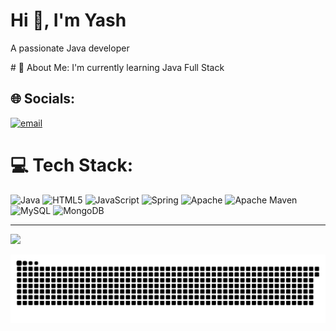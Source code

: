 <h1>Hi 👋, I'm Yash</h1>
<p>A passionate Java developer </p>
# 💫 About Me:
I'm currently learning Java Full Stack


## 🌐 Socials:
[![email](https://img.shields.io/badge/Email-D14836?logo=gmail&logoColor=white)](mailto:yashvardhan16200@gmail.com)

# 💻 Tech Stack:
![Java](https://img.shields.io/badge/java-%23ED8B00.svg?style=for-the-badge&logo=openjdk&logoColor=white) ![HTML5](https://img.shields.io/badge/html5-%23E34F26.svg?style=for-the-badge&logo=html5&logoColor=white) ![JavaScript](https://img.shields.io/badge/javascript-%23323330.svg?style=for-the-badge&logo=javascript&logoColor=%23F7DF1E) ![Spring](https://img.shields.io/badge/spring-%236DB33F.svg?style=for-the-badge&logo=spring&logoColor=white) ![Apache](https://img.shields.io/badge/apache-%23D42029.svg?style=for-the-badge&logo=apache&logoColor=white) ![Apache Maven](https://img.shields.io/badge/Apache%20Maven-C71A36?style=for-the-badge&logo=Apache%20Maven&logoColor=white) ![MySQL](https://img.shields.io/badge/mysql-4479A1.svg?style=for-the-badge&logo=mysql&logoColor=white) ![MongoDB](https://img.shields.io/badge/MongoDB-%234ea94b.svg?style=for-the-badge&logo=mongodb&logoColor=white)

---
[![](https://visitcount.itsvg.in/api?id=YashvardhanRay&icon=0&color=0)](https://visitcount.itsvg.in)

<picture>
  <source media="(prefers-color-scheme: dark)" srcset="https://raw.githubusercontent.com/YashvardhanRay/YashvardhanRay/output/github-snake-dark.svg" />
  <source media="(prefers-color-scheme: light)" srcset="https://raw.githubusercontent.com/YashvardhanRay/YashvardhanRay/output/github-snake.svg" />
  <img alt="github-snake" src="https://raw.githubusercontent.com/YashvardhanRay/YashvardhanRay/output/github-snake.svg" />
</picture>

